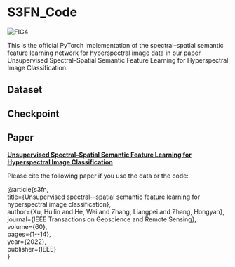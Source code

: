 # S3FN_Code
![FIG4](https://github.com/XuHuilin88/S3FN_Code/assets/40190176/dd128e20-f9a7-47ff-9bd7-a67470dda0b0)

This is the official PyTorch implementation of the spectral–spatial semantic feature learning network for hyperspectral image data in our paper Unsupervised Spectral–Spatial Semantic Feature Learning for Hyperspectral Image Classification.

## Dataset

## Checkpoint 

## Paper
[**Unsupervised Spectral–Spatial Semantic Feature Learning for Hyperspectral Image Classification**](https://ieeexplore.ieee.org/abstract/document/9737023)

Please cite the following paper if you use the data or the code:

@article{s3fn,  
  title={Unsupervised spectral--spatial semantic feature learning for hyperspectral image classification},  
  author={Xu, Huilin and He, Wei and Zhang, Liangpei and Zhang, Hongyan},  
  journal={IEEE Transactions on Geoscience and Remote Sensing},  
  volume={60},  
  pages={1--14},  
  year={2022},  
  publisher={IEEE}  
}
